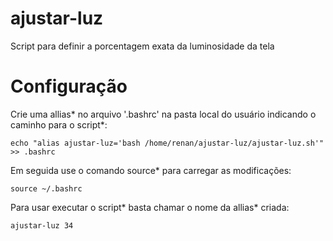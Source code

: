 # ajustar-luz
Script para definir a porcentagem exata da luminosidade da tela

# Configuração

Crie uma allias* no arquivo '.bashrc' na pasta local do usuário indicando o caminho para o script*:
```
echo "alias ajustar-luz='bash /home/renan/ajustar-luz/ajustar-luz.sh'" >> .bashrc
```

Em seguida use o comando source* para carregar as modificações:
```
source ~/.bashrc
```

Para usar executar o script* basta chamar o nome da allias* criada:
```
ajustar-luz 34
```
